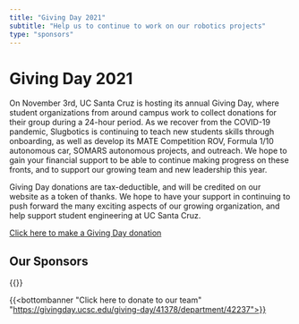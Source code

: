 ```yaml
---
title: "Giving Day 2021"
subtitle: "Help us to continue to work on our robotics projects"
type: "sponsors"
---
```


# Giving Day 2021
On November 3rd, UC Santa Cruz is hosting its annual Giving Day, where student
organizations from around campus work to collect donations for their group
during a 24-hour period. As we recover from the COVID-19 pandemic, Slugbotics is
continuing to teach new students skills through onboarding, as well as develop
its MATE Competition ROV, Formula 1/10 autonomous car, SOMARS autonomous
projects, and outreach. We hope to gain your financial support to be able to
continue making progress on these fronts, and to support our growing team and
new leadership this year.

<!-- To maximize your impact, make your donation from 5PM-7PM, to help Slugbotics
potentially win bonus funding from the University. Even the minimum donation of
$10 helps our team massively towards obtaining this crucial bonus funding. -->

Giving Day donations are tax-deductible, and will be credited on our website as
a token of thanks. We hope to have your support in continuing to push forward
the many exciting aspects of our growing organization, and help support student
engineering at UC Santa Cruz.

[Click here to make a Giving Day donation](https://givingday.ucsc.edu/giving-day/41378/department/42237)

## Our Sponsors
{{<sponsors-block>}}

{{<bottombanner "Click here to donate to our team" "https://givingday.ucsc.edu/giving-day/41378/department/42237">}}
